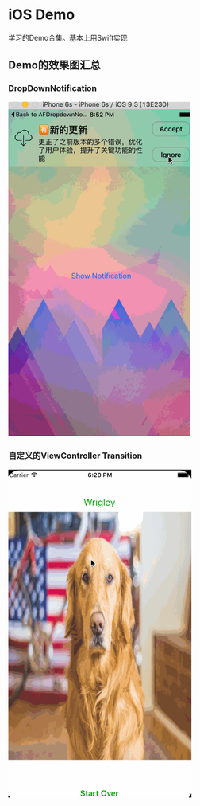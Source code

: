 # iOS Demo

学习的Demo合集。基本上用Swift实现

## Demo的效果图汇总

### DropDownNotification

![preview](DropDownNotification/preview.gif)

### 自定义的ViewController Transition

![preview](GuessPet/preview.gif)
